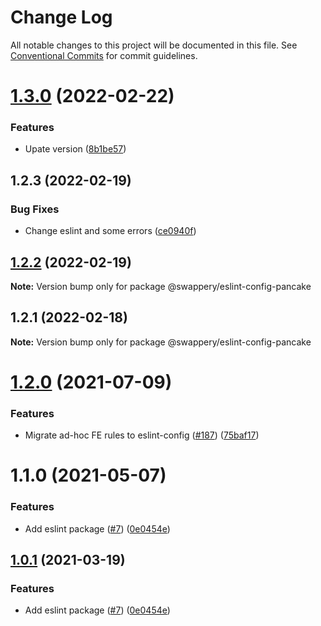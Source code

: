 # Change Log

All notable changes to this project will be documented in this file.
See [Conventional Commits](https://conventionalcommits.org) for commit guidelines.

# [1.3.0](https://github.com/swappery/swappery-toolkit/tree/main/packages/token-lists/compare/@swappery/eslint-config-swappery@1.2.3...@swappery/eslint-config-swappery@1.3.0) (2022-02-22)


### Features

* Upate version ([8b1be57](https://github.com/swappery/swappery-toolkit/tree/main/packages/token-lists/commit/8b1be57ace8025b3e356f75f0ab6e7f0130d9560))





## 1.2.3 (2022-02-19)


### Bug Fixes

* Change eslint and some errors ([ce0940f](https://github.com/swappery/swappery-toolkit/tree/main/packages/token-lists/commit/ce0940f56c88a518a3e1829cb50bc70858078a5a))





## [1.2.2](https://github.com/pancakeswap/pancake-toolkit/tree/master/packages/eslint-config-pancake/compare/@swappery/eslint-config-pancake@1.2.1...@swappery/eslint-config-pancake@1.2.2) (2022-02-19)

**Note:** Version bump only for package @swappery/eslint-config-pancake





## 1.2.1 (2022-02-18)

**Note:** Version bump only for package @swappery/eslint-config-pancake






# [1.2.0](https://github.com/pancakeswap/pancake-toolkit/tree/master/packages/eslint-config-pancake/compare/@pancakeswap/eslint-config-pancake@1.1.0...@pancakeswap/eslint-config-pancake@1.2.0) (2021-07-09)


### Features

* Migrate ad-hoc FE rules to eslint-config ([#187](https://github.com/pancakeswap/pancake-toolkit/tree/master/packages/eslint-config-pancake/issues/187)) ([75baf17](https://github.com/pancakeswap/pancake-toolkit/tree/master/packages/eslint-config-pancake/commit/75baf175c8316fdfc549bc99e2bc38d65b18c5b6))





# 1.1.0 (2021-05-07)


### Features

* Add eslint package ([#7](https://github.com/pancakeswap/pancake-toolkit/tree/master/packages/eslint-config-pancake/issues/7)) ([0e0454e](https://github.com/pancakeswap/pancake-toolkit/tree/master/packages/eslint-config-pancake/commit/0e0454eb9a63e976934956dc5c66fbef2ce2017a))





## [1.0.1](https://github.com/pancakeswap/pancake-toolkit/tree/master/packages/eslint-config-pancake/compare/@pancakeswap-libs/eslint-config-pancake@1.0.1...@pancakeswap-libs/eslint-config-pancake@1.0.1) (2021-03-19)


### Features

* Add eslint package ([#7](https://github.com/pancakeswap/pancake-toolkit/tree/master/packages/eslint-config-pancake/issues/7)) ([0e0454e](https://github.com/pancakeswap/pancake-toolkit/tree/master/packages/eslint-config-pancake/commit/0e0454eb9a63e976934956dc5c66fbef2ce2017a))
